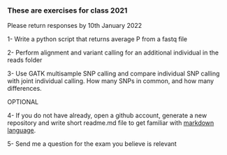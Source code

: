 ### These are exercises for class 2021
Please return responses by 10th January 2022

1- Write a python script that returns average P from a fastq file

2- Perform alignment and variant calling for an additional individual in the reads folder

3- Use GATK multisample SNP calling and compare individual SNP calling with joint individual calling. How many SNPs in common, and how many differences.

OPTIONAL

4- If you do not have already, open a github account, generate a new repository and write short readme.md file to get familiar with [markdown language](https://docs.github.com/en/github/writing-on-github/getting-started-with-writing-and-formatting-on-github/basic-writing-and-formatting-syntax). 

5- Send me a question for the exam you believe is relevant
